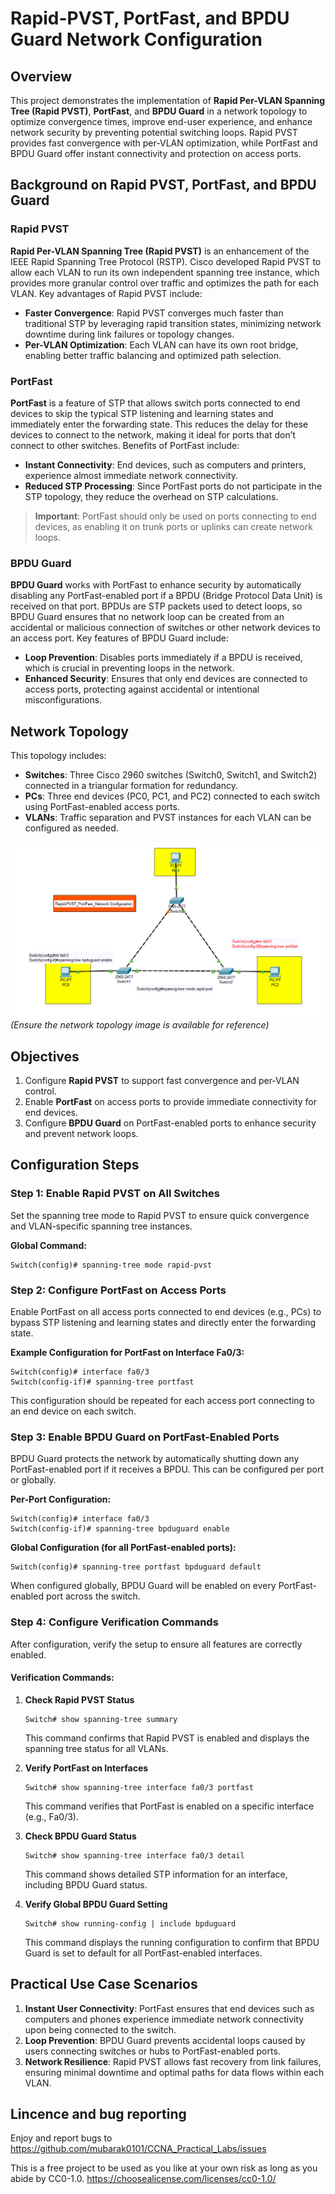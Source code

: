
# Rapid-PVST, PortFast, and BPDU Guard Network Configuration

## Overview
This project demonstrates the implementation of **Rapid Per-VLAN Spanning Tree (Rapid PVST)**, **PortFast**, and **BPDU Guard** in a network topology to optimize convergence times, improve end-user experience, and enhance network security by preventing potential switching loops. Rapid PVST provides fast convergence with per-VLAN optimization, while PortFast and BPDU Guard offer instant connectivity and protection on access ports.

## Background on Rapid PVST, PortFast, and BPDU Guard

### Rapid PVST
**Rapid Per-VLAN Spanning Tree (Rapid PVST)** is an enhancement of the IEEE Rapid Spanning Tree Protocol (RSTP). Cisco developed Rapid PVST to allow each VLAN to run its own independent spanning tree instance, which provides more granular control over traffic and optimizes the path for each VLAN. Key advantages of Rapid PVST include:
- **Faster Convergence**: Rapid PVST converges much faster than traditional STP by leveraging rapid transition states, minimizing network downtime during link failures or topology changes.
- **Per-VLAN Optimization**: Each VLAN can have its own root bridge, enabling better traffic balancing and optimized path selection.

### PortFast
**PortFast** is a feature of STP that allows switch ports connected to end devices to skip the typical STP listening and learning states and immediately enter the forwarding state. This reduces the delay for these devices to connect to the network, making it ideal for ports that don’t connect to other switches. Benefits of PortFast include:
- **Instant Connectivity**: End devices, such as computers and printers, experience almost immediate network connectivity.
- **Reduced STP Processing**: Since PortFast ports do not participate in the STP topology, they reduce the overhead on STP calculations.

> **Important**: PortFast should only be used on ports connecting to end devices, as enabling it on trunk ports or uplinks can create network loops.

### BPDU Guard
**BPDU Guard** works with PortFast to enhance security by automatically disabling any PortFast-enabled port if a BPDU (Bridge Protocol Data Unit) is received on that port. BPDUs are STP packets used to detect loops, so BPDU Guard ensures that no network loop can be created from an accidental or malicious connection of switches or other network devices to an access port. Key features of BPDU Guard include:
- **Loop Prevention**: Disables ports immediately if a BPDU is received, which is crucial in preventing loops in the network.
- **Enhanced Security**: Ensures that only end devices are connected to access ports, protecting against accidental or intentional misconfigurations.

## Network Topology

This topology includes:
- **Switches**: Three Cisco 2960 switches (Switch0, Switch1, and Switch2) connected in a triangular formation for redundancy.
- **PCs**: Three end devices (PC0, PC1, and PC2) connected to each switch using PortFast-enabled access ports.
- **VLANs**: Traffic separation and PVST instances for each VLAN can be configured as needed.

![Network Topology](6.Rapid-PVST_PortFast_Network%20IMG.png)  *(Ensure the network topology image is available for reference)*

## Objectives
1. Configure **Rapid PVST** to support fast convergence and per-VLAN control.
2. Enable **PortFast** on access ports to provide immediate connectivity for end devices.
3. Configure **BPDU Guard** on PortFast-enabled ports to enhance security and prevent network loops.

## Configuration Steps

### Step 1: Enable Rapid PVST on All Switches
Set the spanning tree mode to Rapid PVST to ensure quick convergence and VLAN-specific spanning tree instances.

**Global Command:**
```plaintext
Switch(config)# spanning-tree mode rapid-pvst
```

### Step 2: Configure PortFast on Access Ports
Enable PortFast on all access ports connected to end devices (e.g., PCs) to bypass STP listening and learning states and directly enter the forwarding state.

**Example Configuration for PortFast on Interface Fa0/3:**
```plaintext
Switch(config)# interface fa0/3
Switch(config-if)# spanning-tree portfast
```

This configuration should be repeated for each access port connecting to an end device on each switch.

### Step 3: Enable BPDU Guard on PortFast-Enabled Ports
BPDU Guard protects the network by automatically shutting down any PortFast-enabled port if it receives a BPDU. This can be configured per port or globally.

**Per-Port Configuration:**
```plaintext
Switch(config)# interface fa0/3
Switch(config-if)# spanning-tree bpduguard enable
```

**Global Configuration (for all PortFast-enabled ports):**
```plaintext
Switch(config)# spanning-tree portfast bpduguard default
```

When configured globally, BPDU Guard will be enabled on every PortFast-enabled port across the switch.

### Step 4: Configure Verification Commands
After configuration, verify the setup to ensure all features are correctly enabled.

#### Verification Commands:

1. **Check Rapid PVST Status**
   ```plaintext
   Switch# show spanning-tree summary
   ```
   This command confirms that Rapid PVST is enabled and displays the spanning tree status for all VLANs.

2. **Verify PortFast on Interfaces**
   ```plaintext
   Switch# show spanning-tree interface fa0/3 portfast
   ```
   This command verifies that PortFast is enabled on a specific interface (e.g., Fa0/3).

3. **Check BPDU Guard Status**
   ```plaintext
   Switch# show spanning-tree interface fa0/3 detail
   ```
   This command shows detailed STP information for an interface, including BPDU Guard status.

4. **Verify Global BPDU Guard Setting**
   ```plaintext
   Switch# show running-config | include bpduguard
   ```
   This command displays the running configuration to confirm that BPDU Guard is set to default for all PortFast-enabled interfaces.

## Practical Use Case Scenarios

1. **Instant User Connectivity**: PortFast ensures that end devices such as computers and phones experience immediate network connectivity upon being connected to the switch.
2. **Loop Prevention**: BPDU Guard prevents accidental loops caused by users connecting switches or hubs to PortFast-enabled ports.
3. **Network Resilience**: Rapid PVST allows fast recovery from link failures, ensuring minimal downtime and optimal paths for data flows within each VLAN.

## Lincence and bug reporting
Enjoy and report bugs to https://github.com/mubarak0101/CCNA_Practical_Labs/issues

This is a free project to be used as you like at your own risk as long as you abide by CC0-1.0. https://choosealicense.com/licenses/cc0-1.0/

